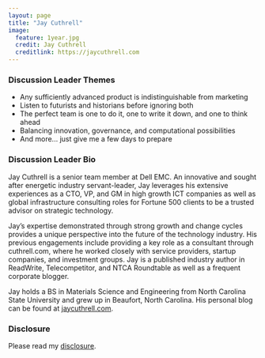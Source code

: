 ```yaml
---
layout: page
title: "Jay Cuthrell"
image:
  feature: 1year.jpg
  credit: Jay Cuthrell
  creditlink: https://jaycuthrell.com
---
```


### Discussion Leader Themes

* Any sufficiently advanced product is indistinguishable from marketing
* Listen to futurists and historians before ignoring both
* The perfect team is one to do it, one to write it down, and one to think ahead
* Balancing innovation, governance, and computational possibilities
* And more... just give me a few days to prepare

### Discussion Leader Bio

Jay Cuthrell is a senior team member at Dell EMC. An innovative and sought after energetic industry servant-leader, Jay leverages his extensive experiences as a CTO, VP, and GM in high growth ICT companies as well as global infrastructure consulting roles for Fortune 500 clients to be a trusted advisor on strategic technology.

Jay’s expertise demonstrated through strong growth and change cycles provides a unique perspective into the future of the technology industry. His previous engagements include providing a key role as a consultant through cuthrell.com, where he worked closely with service providers, startup companies, and investment groups. Jay is a published industry author in ReadWrite, Telecompetitor, and NTCA Roundtable as well as a frequent corporate blogger.

Jay holds a BS in Materials Science and Engineering from North Carolina State University and grew up in Beaufort, North Carolina. His personal blog can be found at [jaycuthrell.com](https://jaycuthrell.com/).

### Disclosure

Please read my [disclosure](https://jaycuthrell.com/disclosure/).
